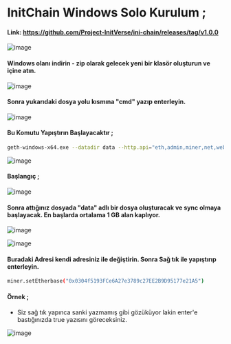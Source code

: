 
# InitChain Windows Solo Kurulum ; 

#### Link: https://github.com/Project-InitVerse/ini-chain/releases/tag/v1.0.0

![image](https://github.com/user-attachments/assets/9a7697ea-10cf-44fb-bff8-dab2872a5e09)

#### Windows olanı indirin - zip olarak gelecek yeni bir klasör oluşturun ve içine atın.

![image](https://github.com/user-attachments/assets/4457d1ad-3f5a-4bb2-bd57-88b10da7a661)

#### Sonra yukarıdaki dosya yolu kısmına "cmd" yazıp enterleyin.

![image](https://github.com/user-attachments/assets/1fdb3bf2-e34f-4324-9a6b-0a29dab368cb)

#### Bu Komutu Yapıştırın Başlayacaktır ;

```bash
geth-windows-x64.exe --datadir data --http.api="eth,admin,miner,net,web3,personal" --allow-insecure-unlock --testnet console
```

![image](https://github.com/user-attachments/assets/0a2fc8fe-4f64-4071-a177-0c5ec4bb5991)


#### Başlangıç ; 

![image](https://github.com/user-attachments/assets/f4c29dc4-2c07-4e54-9d74-17fb52ead0dd)

#### Sonra attığınız dosyada "data" adlı bir dosya oluşturacak ve sync olmaya başlayacak. En başlarda ortalama 1 GB alan kaplıyor.

![image](https://github.com/user-attachments/assets/7790bc59-9803-471b-a276-10575472db50)

![image](https://github.com/user-attachments/assets/62ea8b5d-cc81-4be8-b34a-72d2e94c5258)

#### Buradaki Adresi kendi adresiniz ile değiştirin. Sonra Sağ tık ile yapıştırıp enterleyin.

```bash
miner.setEtherbase("0x0304f5193FCe6A27e3789c27EE2B9D95177e21A5")
```

#### Örnek ; 

- Siz sağ tık yapınca sanki yazmamış gibi gözüküyor lakin enter'e bastığınızda true yazısını göreceksiniz.

![image](https://github.com/user-attachments/assets/6a399710-e2fa-4304-9509-7a8f6e2bdc67)

